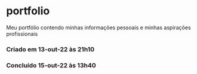 # portfolio
Meu portfólio contendo minhas informações pessoais e minhas aspirações profissionais

### Criado em 13-out-22 às 21h10

### Concluído 15-out-22 às 13h40